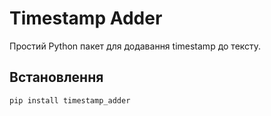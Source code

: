 # Timestamp Adder

Простий Python пакет для додавання timestamp до тексту.

## Встановлення

```bash
pip install timestamp_adder
